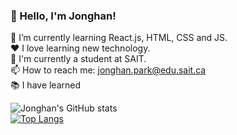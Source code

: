 ### 👋 Hello, I'm Jonghan!

🌱 I’m currently learning React.js, HTML, CSS and JS.  
❤️ I love learning new technology.  
📝 I'm currently a student at SAIT.  
📫 How to reach me: jonghan.park@edu.sait.ca  
📚 I have learned   

![Jonghan's GitHub stats](https://github-readme-stats.vercel.app/api?username=Jonghan-park&count_private=true&show_icons=true&theme=radical)  
[![Top Langs](https://github-readme-stats.vercel.app/api/top-langs/?username=Jonghan-park&theme=radical)](https://github.com/Jonghan-park/github-readme-stats)

<!--

- 🔭 I’m currently working on ...
- 🌱 I’m currently learning ...
- 👯 I’m looking to collaborate on ...
- 🤔 I’m looking for help with ...
- 💬 Ask me about ...
- 📫 How to reach me: ...
- 😄 Pronouns: ...
- ⚡ Fun fact: ...
-->
